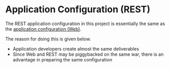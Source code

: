 # Application Configuration (REST)

The REST application configuration in this project is essentially the same as the [application configuration (Web)](./Application_Configuration_(Web).md).

The reason for doing this is given below.

- Application developers create almost the same deliverables
- Since Web and REST may be piggybacked on the same war, there is an advantage in preparing the same configuration


